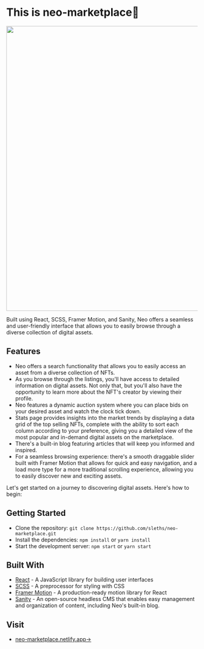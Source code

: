 # This is neo-marketplace:wave: 

<p align="center">
  <img src="https://github.com/sleths/neo-marketplace/blob/main/src/assets/bg.png" width="750">
</p>

Built using React, SCSS, Framer Motion, and Sanity, Neo offers a seamless and user-friendly interface that allows you to easily browse through a diverse collection of digital assets.

## Features
- Neo offers a search functionality that allows you to easily access an asset from a diverse collection of NFTs.
- As you browse through the listings, you'll have access to detailed information on digital assets. Not only that, but you'll also have the opportunity to learn more about the NFT's creator by viewing their profile.
- Neo features a dynamic auction system where you can place bids on your desired asset and watch the clock tick down. 
- Stats page provides insights into the market trends by displaying a data grid of the top selling NFTs, complete with the ability to sort each column according to your preference, giving you a detailed view of the most popular and in-demand digital assets on the marketplace.
- There's a built-in blog featuring articles that will keep you informed and inspired. 
- For a seamless browsing experience: there's a smooth draggable slider built with Framer Motion that allows for quick and easy navigation, and a load more type for a more traditional scrolling experience, allowing you to easily discover new and exciting assets.

Let's get started on a journey to discovering digital assets. Here's how to begin:

## Getting Started
- Clone the repository: `git clone https://github.com/sleths/neo-marketplace.git`
- Install the dependencies: `npm install` or `yarn install`
- Start the development server: `npm start` or `yarn start`

## Built With
- [React](https://reactjs.org/) - A JavaScript library for building user interfaces
- [SCSS](https://sass-lang.com/) - A preprocessor for styling with CSS
- [Framer Motion](https://www.framer.com/) - A production-ready motion library for React
- [Sanity](https://www.sanity.io/) - An open-source headless CMS that enables easy management and organization of content, including Neo's built-in blog.

## Visit
- [neo-marketplace.netlify.app&rarr;](https://neo-marketplace.netlify.app/)
